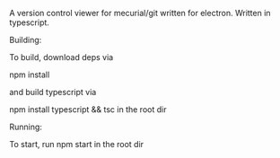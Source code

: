 A version control viewer for mecurial/git written for electron. Written in typescript.


Building:

To build, download deps via

npm install

and build typescript via

npm install typescript && tsc in the root dir

Running:

To start, run npm start in the root dir